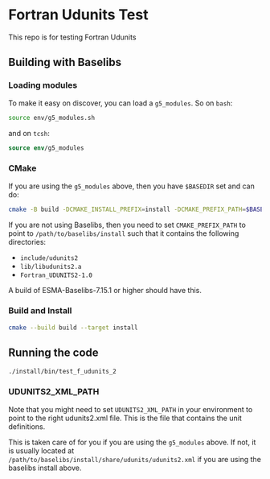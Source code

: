 # Fortran Udunits Test

This repo is for testing Fortran Udunits

## Building with Baselibs

### Loading modules

To make it easy on discover, you can load a `g5_modules`. So on `bash`:
```bash
source env/g5_modules.sh
```
and on `tcsh`:
```tcsh
source env/g5_modules
```

### CMake

If you are using the `g5_modules` above, then you have `$BASEDIR` set and can do:

```bash
cmake -B build -DCMAKE_INSTALL_PREFIX=install -DCMAKE_PREFIX_PATH=$BASEDIR/Linux
```

If you are not using Baselibs, then you need to set `CMAKE_PREFIX_PATH` to point to
`/path/to/baselibs/install` such that it contains the following directories:

* `include/udunits2`
* `lib/libudunits2.a`
* `Fortran_UDUNITS2-1.0`

A build of ESMA-Baselibs-7.15.1 or higher should have this.

### Build and Install

```bash
cmake --build build --target install
```

## Running the code
```bash
./install/bin/test_f_udunits_2
```

### UDUNITS2_XML_PATH

Note that you might need to set `UDUNITS2_XML_PATH` in your environment to point to the
right udunits2.xml file.  This is the file that contains the unit definitions.  

This is taken care of for you if you are using the
`g5_modules` above. If not, it is usually located at
`/path/to/baselibs/install/share/udunits/udunits2.xml` if you are using
the baselibs install above.
